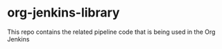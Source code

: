 # org-jenkins-library
This repo contains the related pipeline code that is being used in the Org Jenkins
